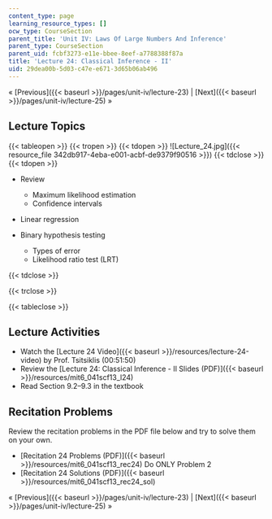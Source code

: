 ```yaml
---
content_type: page
learning_resource_types: []
ocw_type: CourseSection
parent_title: 'Unit IV: Laws Of Large Numbers And Inference'
parent_type: CourseSection
parent_uid: fcbf3273-e11e-bbee-8eef-a7788388f87a
title: 'Lecture 24: Classical Inference - II'
uid: 29dea00b-5d03-c47e-e671-3d65b06ab496
---
```


« [Previous]({{< baseurl >}}/pages/unit-iv/lecture-23) | [Next]({{< baseurl >}}/pages/unit-iv/lecture-25) »

Lecture Topics
--------------

{{< tableopen >}}
{{< tropen >}}
{{< tdopen >}}
![Lecture_24.jpg]({{< resource_file 342db917-4eba-e001-acbf-de9379f90516 >}})
{{< tdclose >}}
{{< tdopen >}}


*   Review
    *   Maximum likelihood estimation
    *   Confidence intervals

*   Linear regression
*   Binary hypothesis testing
    *   Types of error
    *   Likelihood ratio test (LRT)


{{< tdclose >}}

{{< trclose >}}

{{< tableclose >}}

Lecture Activities
------------------

*   Watch the [Lecture 24 Video]({{< baseurl >}}/resources/lecture-24-video) by Prof. Tsitsiklis (00:51:50)
*   Review the [Lecture 24: Classical Inference - II Slides (PDF)]({{< baseurl >}}/resources/mit6_041scf13_l24)
*   Read Section 9.2–9.3 in the textbook

Recitation Problems
-------------------

Review the recitation problems in the PDF file below and try to solve them on your own.

*   [Recitation 24 Problems (PDF)]({{< baseurl >}}/resources/mit6_041scf13_rec24) Do ONLY Problem 2
*   [Recitation 24 Solutions (PDF)]({{< baseurl >}}/resources/mit6_041scf13_rec24_sol)

« [Previous]({{< baseurl >}}/pages/unit-iv/lecture-23) | [Next]({{< baseurl >}}/pages/unit-iv/lecture-25) »